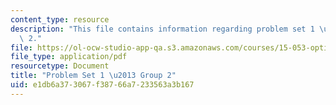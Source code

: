 ```yaml
---
content_type: resource
description: "This file contains information regarding problem set 1 \u2013 group\
  \ 2."
file: https://ol-ocw-studio-app-qa.s3.amazonaws.com/courses/15-053-optimization-methods-in-management-science-spring-2013/e1db6a373067f38766a7233563a3b167_MIT15_053S13_ps1-2.pdf
file_type: application/pdf
resourcetype: Document
title: "Problem Set 1 \u2013 Group 2"
uid: e1db6a37-3067-f387-66a7-233563a3b167
---
```

